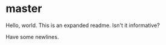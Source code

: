 # master
Hello, world.
This is an expanded readme.
Isn't it informative?

Have some newlines.












